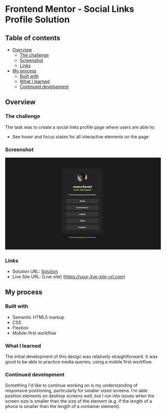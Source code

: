 # Frontend Mentor - Social Links Profile Solution

## Table of contents

- [Overview](#overview)
  - [The challenge](#the-challenge)
  - [Screenshot](#screenshot)
  - [Links](#links)
- [My process](#my-process)
  - [Built with](#built-with)
  - [What I learned](#what-i-learned)
  - [Continued development](#continued-development)

## Overview

### The challenge

The task was to create a social links profile page where users are able to:

- See hover and focus states for all interactive elements on the page

### Screenshot

![](./screenshot.png)

### Links

- Solution URL: [Solution](https://github.com/kelseyjhayes/Social-Links-Profile)
- Live Site URL: [Live site] (https://your-live-site-url.com)

## My process

### Built with

- Semantic HTML5 markup
- CSS
- Flexbox
- Mobile-first workflow


### What I learned

The initial development of this design was relatively straightforward. It was good to be able to practice media queries, using a mobile first workflow. 


### Continued development

Something I'd like to continue working on is my understanding of responsive positioning, particularly for smaller sized screens. I'm able position elements on desktop screens well, but I run into issues when the screen size is smaller than the size of the element (e.g. if the length of a phone is smaller than the length of a container element).